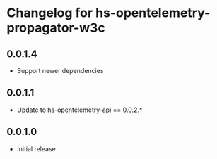 # Changelog for hs-opentelemetry-propagator-w3c

## 0.0.1.4

- Support newer dependencies

## 0.0.1.1

- Update to hs-opentelemetry-api == 0.0.2.*

## 0.0.1.0

- Initial release
